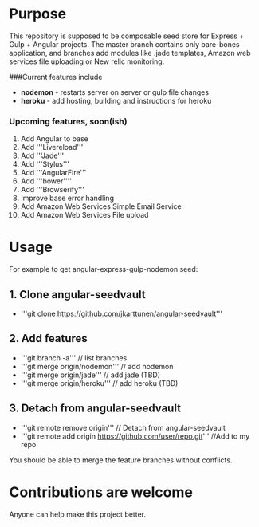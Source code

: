 # Purpose

This repository is supposed to be composable seed store for Express + Gulp + Angular projects.
The master branch contains only bare-bones application, and branches add modules like .jade templates, Amazon web services file uploading or New relic monitoring. 

###Current features include

* **nodemon** - restarts server on server or gulp file changes
* **heroku** - add hosting, building and instructions for heroku

### Upcoming features, soon(ish)
1. Add Angular to base
1. Add '''Livereload'''
1. Add '''Jade'''
1. Add '''Stylus'''
1. Add '''AngularFire'''
1. Add '''bower''''
1. Add '''Browserify''' 
1. Improve base error handling
1. Add Amazon Web Services Simple Email Service
1. Add Amazon Web Services File upload

# Usage
For example to get angular-express-gulp-nodemon seed:

## 1. Clone angular-seedvault
- '''git clone https://github.com/jkarttunen/angular-seedvault'''

## 2. Add features
- '''git branch -a''' // list branches
- '''git merge origin/nodemon'''  // add nodemon
- '''git merge origin/jade'''     // add jade (TBD)
- '''git merge origin/heroku'''   // add heroku (TBD)

## 3. Detach from angular-seedvault 
- '''git remote remove origin'''  // Detach from angular-seedvault
- '''git remote add origin https://github.com/user/repo.git'''  //Add to my repo

You should be able to merge the feature branches without conflicts.


# Contributions are welcome
Anyone can help make this project better. 

